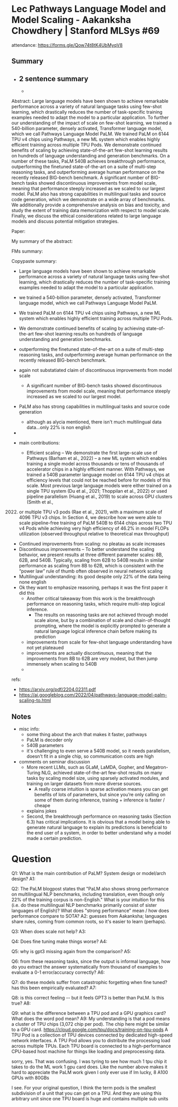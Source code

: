 # Lec Pathways Language Model and Model Scaling - Aakanksha Chowdhery | Stanford MLSys #69

attendance: https://forms.gle/Qow74t8tK4UbMyqV8

## Summary
- 2 sentence summary
  - 
  - 

Abstract:
Large language models have been shown to achieve remarkable performance across a variety of natural language tasks using few-shot learning, which drastically reduces the number of task-specific training examples needed to adapt the model to a particular application. To further our understanding of the impact of scale on few-shot learning, we trained a 540-billion parameter, densely activated, Transformer language model, which we call Pathways Language Model PaLM. We trained PaLM on 6144 TPU v4 chips using Pathways, a new ML system which enables highly efficient training across multiple TPU Pods. We demonstrate continued benefits of scaling by achieving state-of-the-art few-shot learning results on hundreds of language understanding and generation benchmarks. On a number of these tasks, PaLM 540B achieves breakthrough performance, outperforming the finetuned state-of-the-art on a suite of multi-step reasoning tasks, and outperforming average human performance on the recently released BIG-bench benchmark. A significant number of BIG-bench tasks showed discontinuous improvements from model scale, meaning that performance steeply increased as we scaled to our largest model. PaLM also has strong capabilities in multilingual tasks and source code generation, which we demonstrate on a wide array of benchmarks. We additionally provide a comprehensive analysis on bias and toxicity, and study the extent of training data memorization with respect to model scale. Finally, we discuss the ethical considerations related to large language models and discuss potential mitigation strategies.

Paper: 

My summary of the abstract:

FMs summary:

Copypaste summary:
- Large language models have been shown to achieve remarkable performance across a variety of natural language tasks using few-shot learning, which drastically reduces the number of task-specific training examples needed to adapt the model to a particular application.
- we trained a 540-billion parameter, densely activated, Transformer language model, which we call Pathways Language Model PaLM.
- We trained PaLM on 6144 TPU v4 chips using Pathways, a new ML system which enables highly efficient training across multiple TPU Pods.
- We demonstrate continued benefits of scaling by achieving state-of-the-art few-shot learning results on hundreds of language understanding and generation benchmarks.
- outperforming the finetuned state-of-the-art on a suite of multi-step reasoning tasks, and outperforming average human performance on the recently released BIG-bench benchmark.
- again not substatiated claim of discontinuous improvements from model scale
  - A significant number of BIG-bench tasks showed discontinuous improvements from model scale, meaning that performance steeply increased as we scaled to our largest model.
- PaLM also has strong capabilities in multilingual tasks and source code generation
  - although as alycia mentioned, there isn't much multilingual data data...only 22% is non english
- 

- main contributions:
  - Efficient scaling – We demonstrate the first large-scale use of Pathways (Barham et al., 2022) – a new
ML system which enables training a single model across thousands or tens of thousands of accelerator
chips in a highly efficient manner. With Pathways, we trained a 540B parameter language model on
6144 TPU v4 chips at efficiency levels that could not be reached before for models of this scale. Most
previous large language models were either trained on a single TPU system (Du et al., 2021; Thoppilan
et al., 2022) or used pipeline parallelism (Huang et al., 2019) to scale across GPU clusters (Smith et al.,
2022) or multiple TPU v3 pods (Rae et al., 2021), with a maximum scale of 4096 TPU v3 chips. In
Section 4, we describe how we were able to scale pipeline-free training of PaLM 540B to 6144 chips
across two TPU v4 Pods while achieving very high efficiency of 46.2% in model FLOPs utilization
(observed throughput relative to theoretical max throughput) 
  - Continued improvements from scaling: no pleatau as scale increases
  - Discontinuous improvements – To better understand the scaling behavior, we present results at
three different parameter scales: 8B, 62B, and 540B. Typically, scaling from 62B to 540B results in
similar performance as scaling from 8B to 62B, which is consistent with the “power law” rule of thumb
often observed in neural network scaling
  - Multilingual understanding: its good despite only 22% of the data being none english
  - Ok they want to emphasize reasoning, perhaps it was the first paper it did this
    - Another critical takeaway from this work is the breakthrough performance on reasoning tasks, which require
multi-step logical inference. 
      - The results on reasoning tasks are not
achieved through model scale alone, but by a combination of scale and chain-of-thought prompting, where
the model is explicitly prompted to generate a natural language logical inference chain before making its
prediction
    - improvements from scale for few-shot language understanding have not yet plateaued
    - improvements are actually discontinuous, meaning that the improvements from 8B to
62B are very modest, but then jump immensely when scaling to 540B
    - 

refs:
  - https://arxiv.org/pdf/2204.02311.pdf
  - https://ai.googleblog.com/2022/04/pathways-language-model-palm-scaling-to.html


## Notes

- misc info:
  - some thing about the arch that makes it faster, pathways 
  - PaLM is decoder only
  - 540B parameters
  - it's challenging to even serve a 540B model, so it needs parallelism, doesn't fit in a single chip, so communication costs are high
- comments on seminar discussion
  - More recent LLMs, such as GLaM, LaMDA, Gopher, and Megatron-Turing NLG, achieved state-of-the-art few-shot results 
  on many tasks by scaling model size, using sparsely activated modules, and training on larger datasets from more 
  diverse sources.
    - A really coarse intuition is sparse activation means you can get benefits of lots of parameters, but since you’re 
    only calling on some of them during inference, training + inference is faster / cheape
  - explains jokes
  - Second, the breakthrough performance on reasoning tasks (Section 6.3) has critical implications. It is obvious
that a model being able to generate natural language to explain its predictions is beneficial to the end user of
a system, in order to better understand why a model made a certain prediction.

# Question

Q1: What is the main contribution of PaLM? System design or model/arch design?
A1: 

Q2: The PaLM blogpost states that "PaLM also shows strong performance on multilingual NLP benchmarks, including 
translation, even though only 22% of the training corpus is non-English." What is your intuition for this 
(i.e. do these multilingual NLP benchmarks primarily consist of sister languages of English)? What does 
"strong performance" mean / how does performance compare to SOTA?
A2: guesses from Aakanksha; languages share rules, coming from common roots, so it's easier to learn (perhaps).

Q3: When does scale not help?
A3:

Q4: Does fine tuning make things worse?
A4:

Q5: why is gpt3 missing again from the comparison?
A5:

Q6: from these reasoning tasks, since the output is informal language, how do you extract the answer systematically from
thousand of examples to evaluate a 0-1 error/accuracy correctly?
A6:

Q7: do these models suffer from catastrophic forgetting when fine tuned? has this been empirically evaluated?
A7:

Q8: is this correct feeling -- but it feels GPT3 is better than PaLM. Is this true?
A8:

Q9: what is the difference between a TPU pod and a GPU graphics card? What does the word pod mean?
A9: My understanding is that a pod means a cluster of TPU chips (3,072 chip per pod). The chip here might be similar to a GPU card. 
https://cloud.google.com/tpu/docs/training-on-tpu-pods
A TPU Pod is a collection of TPU devices connected by dedicated high-speed network interfaces. A TPU Pod allows you to 
distribute the processing load across multiple TPUs. Each TPU board is connected to a high-performance CPU-based 
host machine for things like loading and preprocessing data.

sorry, yes. That was confusing. I was tyring to see how much 1 tpu chip it takes to do the ML work 1 gpu card does.
Like the number above makes it hard to appreciate the PaLM work given I only ever use if Im lucky, 8 A100 GPUs with 80GBs

I see. For your original question, I think the term pods is the smallest subdivision of a unit that you can get on a TPU. And they are using this arbitrary unit since one TPU board is huge and contains multiple sub units


